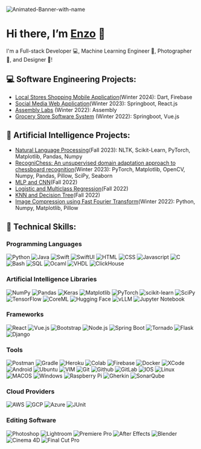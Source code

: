 ![Animated-Banner-with-name](https://user-images.githubusercontent.com/72216366/236807657-989b65c7-1594-46b7-85ce-b46fbf322ea8.gif)

# Hi there, I’m [Enzo](https://enzo2806.github.io) 👋
  
I'm a Full-stack Developer 💻, Machine Learning Engineer 🦾, Photographer 📸, and Designer 🎨!
## 💻 Software Engineering Projects:
  -  [Local Stores Shopping Mobile Application](https://github.com/Enzo2806/LocalBee-Mobile-Application)(Winter 2024): Dart, Firebase
  -  [Social Media Web Application](https://github.com/Enzo2806/Purposeful)(Winter 2023): Springboot, React.js
  -  [Assembly Labs](https://github.com/Enzo2806/Assembly-Labs) (Winter 2022): Assembly
  -  [Grocery Store Software System](https://github.com/Enzo2806/Grocery-Store-Software-System) (Winter 2022): Springboot, Vue.js
## 🦾 Artificial Intelligence Projects:
  - [Natural Language Processing](https://github.com/Enzo2806/Natural-language-processing)(Fall 2023): NLTK, Scikit-Learn, PyTorch, Matplotlib, Pandas, Numpy
  - [RecogniChess: An unsupervised domain adaptation approach to chessboard recognition](https://github.com/Enzo2806/RecogniChess)(Winter 2023): PyTorch, Matplotlib, OpenCV, Numpy, Pandas, Pillow, SciPy, Seaborn
  - [MLP and CNN](https://github.com/Enzo2806/MLP-CNN)(Fall 2022)
  - [Logistic and Multiclass Regression](https://github.com/Enzo2806/Logistic-Multiclass)(Fall 2022)
  - [KNN and Decision Tree](https://github.com/Enzo2806/KNN-DecisionTree)(Fall 2022)
  - [Image Compression using Fast Fourier Transform](https://github.com/Enzo2806/ECSE343-FinalProject)(Winter 2022): Python, Numpy, Matplotlib, Pillow
## 💼 Technical Skills: 

### Programming Languages
![Python](https://img.shields.io/badge/Python-14354C?style=for-the-badge&logo=python&logoColor=white) ![Java](https://img.shields.io/badge/Java-ED8B00?style=for-the-badge&logo=openjdk&logoColor=white) ![Swift](https://img.shields.io/badge/Swift-FA7343?style=for-the-badge&logo=swift&logoColor=white) ![SwiftUI](https://img.shields.io/badge/SwiftUI-1572B6?style=for-the-badge&logo=swift&logoColor=white) ![HTML](https://img.shields.io/badge/HTML-239120?style=for-the-badge&logo=html5&logoColor=white) ![CSS](https://img.shields.io/badge/CSS-239120?&style=for-the-badge&logo=css3&logoColor=white) ![Javascript](https://img.shields.io/badge/JavaScript-F7DF1E?style=for-the-badge&logo=javascript&logoColor=black) ![C](https://img.shields.io/badge/C-00599C?style=for-the-badge&logo=c&logoColor=white) ![Bash](https://img.shields.io/badge/Bash-4EAA25?style=for-the-badge&logo=gnubash&logoColor=white) ![SQL](https://img.shields.io/badge/SQL-CC2927?style=for-the-badge&logo=microsoftsqlserver&logoColor=white) ![Ocaml](https://img.shields.io/badge/OCaml-E34F26?style=for-the-badge&logo=ocaml&logoColor=white) ![VHDL](https://img.shields.io/badge/VHDL-007ACC?style=for-the-badge&logoColor=white) ![ClickHouse](https://img.shields.io/badge/ClickHouse-FFCC00?style=for-the-badge&logo=clickhouse&logoColor=black)

### Artificial Intelligence Libraries
![NumPy](https://img.shields.io/badge/numpy-%23013243.svg?style=for-the-badge&logo=numpy&logoColor=white) ![Pandas](https://img.shields.io/badge/pandas-%23150458.svg?style=for-the-badge&logo=pandas&logoColor=white) ![Keras](https://img.shields.io/badge/Keras-%23D00000.svg?style=for-the-badge&logo=Keras&logoColor=white) ![Matplotlib](https://img.shields.io/badge/Matplotlib-%23ffffff.svg?style=for-the-badge&logo=Matplotlib&logoColor=black) ![PyTorch](https://img.shields.io/badge/PyTorch-%23EE4C2C.svg?style=for-the-badge&logo=PyTorch&logoColor=white) ![scikit-learn](https://img.shields.io/badge/scikit--learn-%23F7931E.svg?style=for-the-badge&logo=scikit-learn&logoColor=white) ![SciPy](https://img.shields.io/badge/SciPy-%230C55A5.svg?style=for-the-badge&logo=scipy&logoColor=%white) ![TensorFlow](https://img.shields.io/badge/TensorFlow-%23FF6F00.svg?style=for-the-badge&logo=TensorFlow&logoColor=white) ![CoreML](https://img.shields.io/badge/CoreML-0096FF?style=for-the-badge&logoColor=white) ![Hugging Face](https://img.shields.io/badge/Hugging%20Face-FFD700?style=for-the-badge&logo=huggingface&logoColor=black) ![vLLM](https://img.shields.io/badge/vLLM-007ACC?style=for-the-badge&logo=python&logoColor=white) ![Jupyter Notebook](https://img.shields.io/badge/jupyter-%23FA0F00.svg?style=for-the-badge&logo=jupyter&logoColor=white)

### Frameworks
![React](https://img.shields.io/badge/React-20232A?style=for-the-badge&logo=react&logoColor=61DAFB) ![Vue.js](https://img.shields.io/badge/Vue.js-35495E?style=for-the-badge&logo=vue.js&logoColor=4FC08D) ![Bootstrap](https://img.shields.io/badge/Bootstrap-563D7C?style=for-the-badge&logo=bootstrap&logoColor=white) ![Node.js](https://img.shields.io/badge/Node.js-43853D?style=for-the-badge&logo=node-dot-js&logoColor=white) ![Spring Boot](https://img.shields.io/badge/Spring%20Boot-6DB33F?style=for-the-badge&logo=springboot&logoColor=white) ![Tornado](https://img.shields.io/badge/Tornado-FF3E00?style=for-the-badge&logo=python&logoColor=white) ![Flask](https://img.shields.io/badge/Flask-000000?style=for-the-badge&logo=flask&logoColor=white) ![Django](https://img.shields.io/badge/Django-092E20?style=for-the-badge&logo=django&logoColor=white) 

### Tools
![Postman](https://img.shields.io/badge/Postman-FF6C37?style=for-the-badge&logo=postman&logoColor=white) ![Gradle](https://img.shields.io/badge/Gradle-02303A.svg?style=for-the-badge&logo=Gradle&logoColor=white) ![Heroku](https://img.shields.io/badge/Heroku-430098?style=for-the-badge&logo=heroku&logoColor=white) ![Colab](https://img.shields.io/badge/Colab-F9AB00?style=for-the-badge&logo=googlecolab&color=525252) ![Firebase](https://img.shields.io/badge/Firebase-FFCA28?style=for-the-badge&logo=firebase&logoColor=black) ![Docker](https://img.shields.io/badge/Docker-2496ED?style=for-the-badge&logo=docker&logoColor=white) ![XCode](https://img.shields.io/badge/Xcode-007ACC?style=for-the-badge&logo=Xcode&logoColor=white) ![Android](https://img.shields.io/badge/Android_Studio-3DDC84?style=for-the-badge&logo=android-studio&logoColor=white) ![Ubuntu](https://img.shields.io/badge/Ubuntu-E95420?style=for-the-badge&logo=ubuntu&logoColor=white) ![VIM](https://img.shields.io/badge/VIM-%2311AB00.svg?&style=for-the-badge&logo=vim&logoColor=white) ![Git](https://img.shields.io/badge/GIT-E44C30?style=for-the-badge&logo=git&logoColor=white) ![Github](https://img.shields.io/badge/GitHub-100000?style=for-the-badge&logo=github&logoColor=white) ![GitLab](https://img.shields.io/badge/GitLab-330F63?style=for-the-badge&logo=gitlab&logoColor=white) ![IOS](https://img.shields.io/badge/iOS-000000?style=for-the-badge&logo=ios&logoColor=white) ![Linux](https://img.shields.io/badge/Linux-FCC624?style=for-the-badge&logo=linux&logoColor=black) ![MACOS](https://img.shields.io/badge/mac%20os-000000?style=for-the-badge&logo=apple&logoColor=white) ![Windows](https://img.shields.io/badge/Windows-0078D6?style=for-the-badge&logo=windows&logoColor=white) ![Raspberry Pi](https://img.shields.io/badge/-RaspberryPi-C51A4A?style=for-the-badge&logo=Raspberry-Pi) ![Gherkin](https://img.shields.io/badge/Gherkin-000000?style=for-the-badge&logo=gherkin&logoColor=white) ![SonarQube](https://img.shields.io/badge/SonarQube-4E9BCD?style=for-the-badge&logo=sonarqube&logoColor=white)

### Cloud Providers
![AWS](https://img.shields.io/badge/AWS-232F3E?style=for-the-badge&logo=amazonaws&logoColor=white) ![GCP](https://img.shields.io/badge/Google%20Cloud-4285F4?style=for-the-badge&logo=googlecloud&logoColor=white) ![Azure](https://img.shields.io/badge/Azure-0078D4?style=for-the-badge&logo=microsoftazure&logoColor=white) ![JUnit](https://img.shields.io/badge/JUnit-25A162?style=for-the-badge&logo=java&logoColor=white) 

### Editing Software
![Photoshop](https://img.shields.io/badge/Photoshop-31A8FF?style=for-the-badge&logo=adobephotoshop&logoColor=white) ![Lightroom](https://img.shields.io/badge/Lightroom-31A8FF?style=for-the-badge&logo=adobelightroom&logoColor=white) ![Premiere Pro](https://img.shields.io/badge/Premiere_Pro-9999FF?style=for-the-badge&logo=adobepremierepro&logoColor=white) ![After Effects](https://img.shields.io/badge/After_Effects-9999FF?style=for-the-badge&logo=adobeaftereffects&logoColor=white) ![Blender](https://img.shields.io/badge/Blender-F5792A?style=for-the-badge&logo=blender&logoColor=white) ![Cinema 4D](https://img.shields.io/badge/Cinema_4D-011A6A?style=for-the-badge&logo=maxon&logoColor=white) ![Final Cut Pro](https://img.shields.io/badge/Final_Cut_Pro-000000?style=for-the-badge&logo=apple&logoColor=white)
